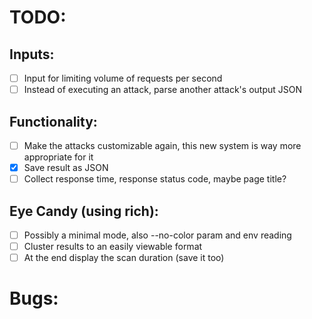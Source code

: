 
# TODO: 

## Inputs:
- [ ] Input for limiting volume of requests per second
- [ ] Instead of executing an attack, parse another attack's output JSON

## Functionality:
- [ ] Make the attacks customizable again, this new system is way more appropriate for it
- [x] Save result as JSON
- [ ] Collect response time, response status code, maybe page title?

## Eye Candy (using rich):
- [ ] Possibly a minimal mode, also --no-color param and env reading
- [ ] Cluster results to an easily viewable format
- [ ] At the end display the scan duration (save it too)

# Bugs:

